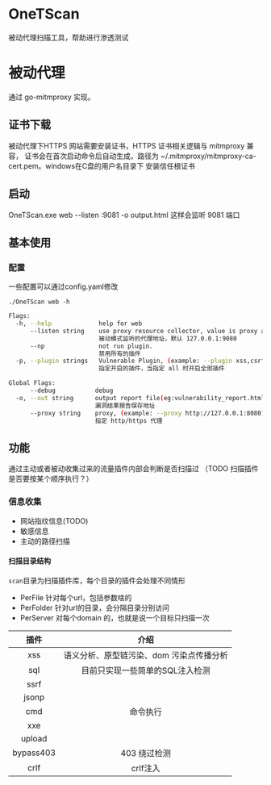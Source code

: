 # OneTScan
被动代理扫描工具，帮助进行渗透测试
# 被动代理
通过 go-mitmproxy 实现。
## 证书下载
被动代理下HTTPS 网站需要安装证书，HTTPS 证书相关逻辑与 mitmproxy 兼容，
证书会在首次启动命令后自动生成，路径为 ~/.mitmproxy/mitmproxy-ca-cert.pem。windows在C盘的用户名目录下
安装信任根证书

## 启动
OneTScan.exe  web --listen :9081 -o output.html
这样会监听 9081 端口

## 基本使用

### 配置

一些配置可以通过config.yaml修改

`./OneTScan web -h`

```bash
Flags:
  -h, --help             help for web
      --listen string    use proxy resource collector, value is proxy addr, (example: 127.0.0.1:9080).
                         被动模式监听的代理地址，默认 127.0.0.1:9080
      --np               not run plugin.
                         禁用所有的插件
  -p, --plugin strings   Vulnerable Plugin, (example: --plugin xss,csrf,sql,dir ...)
                         指定开启的插件，当指定 all 时开启全部插件

Global Flags:
      --debug           debug
  -o, --out string      output report file(eg:vulnerability_report.html)
                        漏洞结果报告保存地址
      --proxy string    proxy, (example: --proxy http://127.0.0.1:8080)
                        指定 http/https 代理
```

## 功能

通过主动或者被动收集过来的流量插件内部会判断是否扫描过 （TODO 扫描插件是否要按某个顺序执行？）

### 信息收集

- 网站指纹信息(TODO)
- 敏感信息 
- 主动的路径扫描

#### 扫描目录结构

`scan`目录为扫描插件库，每个目录的插件会处理不同情形

-   PerFile 针对每个url，包括参数啥的
-   PerFolder 针对url的目录，会分隔目录分别访问
-   PerServer 对每个domain 的，也就是说一个目标只扫描一次

|         插件          |                             介绍                             |
| :-------------------: | :----------------------------------------------------------: |
|          xss          |           语义分析、原型链污染、dom 污染点传播分析           |
|          sql          |               目前只实现一些简单的SQL注入检测                |
|         ssrf          |                                                              |
|         jsonp         |                                                              |
|          cmd          |                           命令执行                           |
|          xxe          |                                                              |
|       upload          |                                                              |
|       bypass403       | 	                      403 绕过检测 |
|         crlf          |                           crlf注入                           |

